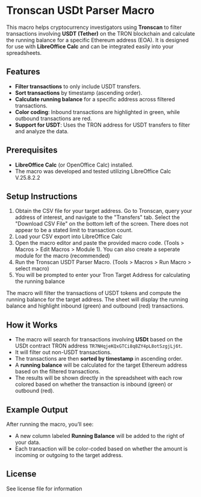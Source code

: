 # Tronscan USDt Parser Macro

This macro helps cryptocurrency investigators using **Tronscan** to filter transactions involving **USDT (Tether)** on the TRON blockchain and calculate the running balance for a specific Ethereum address (EOA). It is designed for use with **LibreOffice Calc** and can be integrated easily into your spreadsheets.

## Features
- **Filter transactions** to only include USDT transfers.
- **Sort transactions** by timestamp (ascending order).
- **Calculate running balance** for a specific address across filtered transactions.
- **Color coding**: Inbound transactions are highlighted in green, while outbound transactions are red.
- **Support for USDT**: Uses the TRON address for USDT transfers to filter and analyze the data.

## Prerequisites
- **LibreOffice Calc** (or OpenOffice Calc) installed.
- The macro was developed and tested utilizing LibreOffice Calc V.25.8.2.2

## Setup Instructions

1.  Obtain the CSV file for your target address. Go to Tronscan, query your address of interest, and navigate to the "Transfers" tab. Select the "Download CSV File" on the bottom left of the screen. There does not appear to be a stated limit to transaction count.
2.  Load your CSV export into LibreOffice Calc
3.  Open the macro editor and paste the provided macro code. (Tools > Macros > Edit Macros > Module 1). You can also create a seperate module for the macro (recommended)
4.  Run the Tronscan USDT Parser Macro. (Tools > Macros > Run Macro > select macro)
5.  You will be prompted to enter your Tron Target Address for calculating the running balance

The macro will filter the transactions of USDT tokens and compute the running balance for the target address.
The sheet will display the running balance and highlight inbound (green) and outbound (red) transactions.

## How it Works
- The macro will search for transactions involving **USDt** based on the USDt contract TRON address `TR7NHqjeKQxGTCi8q8ZY4pL8otSzgjLj6t`.
- It will filter out non-USDT transactions.
- The transactions are then **sorted by timestamp** in ascending order.
- A **running balance** will be calculated for the target Ethereum address based on the filtered transactions.
- The results will be shown directly in the spreadsheet with each row colored based on whether the transaction is inbound (green) or outbound (red).


## Example Output
After running the macro, you’ll see:
- A new column labeled **Running Balance** will be added to the right of your data.
- Each transaction will be color-coded based on whether the amount is incoming or outgoing to the target address.

## License
See license file for information


